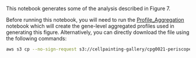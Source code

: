This notebook generates some of the analysis described in Figure 7.

Before running this notebook, you will need to run the [Profile_Aggregation](Profile_Aggregation) notebook which will create the gene-level aggregated profiles used in generating this figure. Alternatively, you can directly download the file using the following commands:

```bash
aws s3 cp --no-sign-request s3://cellpainting-gallery/cpg0021-periscope/broad/workspace/profiles/'20210422_6W_CP257_guide_normalized_feature_select_median_merged_ALLBATCHES___DMEM___ALLWELLS_gene_aggregated.csv.gz' ../Profile_Aggregation/outputs/'20210422_6W_CP257_guide_normalized_feature_select_median_merged_ALLBATCHES___DMEM___ALLWELLS_gene_aggregated.csv.gz'
```
